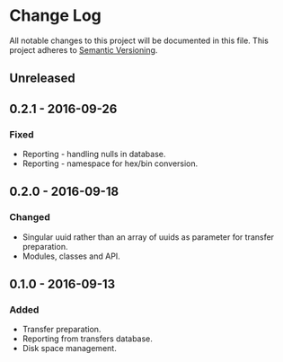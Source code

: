 # Change Log
All notable changes to this project will be documented in this file.
This project adheres to [Semantic Versioning](http://semver.org/).

## Unreleased

## 0.2.1 - 2016-09-26
### Fixed
- Reporting - handling nulls in database.
- Reporting - namespace for hex/bin conversion.

## 0.2.0 - 2016-09-18
### Changed
- Singular uuid rather than an array of uuids as parameter for transfer preparation.
- Modules, classes and API.

## 0.1.0 - 2016-09-13
### Added
- Transfer preparation.
- Reporting from transfers database.
- Disk space management.